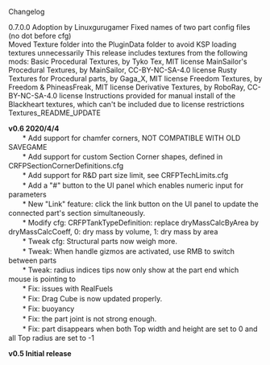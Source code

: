 Changelog

0.7.0.0
	Adoption by Linuxgurugamer
	Fixed names of two part config files (no dot before cfg)	
	Moved Texture folder into the PluginData folder to avoid KSP loading textures unnecessarily 
	This release includes textures from the following mods:
		Basic Procedural Textures, by Tyko Tex, MIT license
		MainSailor's Procedural Textures, by MainSailor, CC-BY-NC-SA-4.0 license
		Rusty Textures for Procedural parts, by Gaga_X, MIT license
		Freedom Textures, by Freedom & PhineasFreak, MIT license
		Derivative Textures, by RoboRay, CC-BY-NC-SA-4.0 license
	Instructions provided for manual install of the Blackheart textures, which can't be included due to license restrictions
		Textures_README_UPDATE

**v0.6 2020/4/4**  
　　* Add support for chamfer corners, NOT COMPATIBLE WITH OLD SAVEGAME  
　　* Add support for custom Section Corner shapes, defined in CRFPSectionCornerDefinitions.cfg  
　　* Add support for R&D part size limit, see CRFPTechLimits.cfg  
　　* Add a "#" button to the UI panel which enables numeric input for parameters  
　　* New "Link" feature: click the link button on the UI panel to update the connected part's section simultaneously.  
　　* Modify cfg: CRFPTankTypeDefinition: replace dryMassCalcByArea by dryMassCalcCoeff, 0: dry mass by volume, 1: dry mass by area  
　　* Tweak cfg: Structural parts now weigh more.  
　　* Tweak: When handle gizmos are activated, use RMB to switch between parts  
　　* Tweak: radius indices tips now only show at the part end which mouse is pointing to  
　　* Fix: issues with RealFuels  
　　* Fix: Drag Cube is now updated properly.  
　　* Fix: buoyancy  
　　* Fix: the part joint is not strong enough.  
　　* Fix: part disappears when both Top width and height are set to 0 and all Top radius are set to -1  
  
**v0.5 Initial release**  